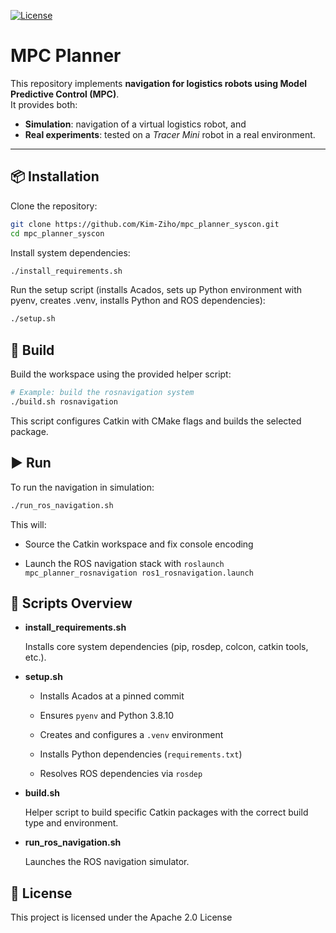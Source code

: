 [![License](https://img.shields.io/badge/License-Apache_2.0-blue.svg)](https://opensource.org/licenses/Apache-2.0)

# MPC Planner

This repository implements **navigation for logistics robots using Model Predictive Control (MPC)**.  
It provides both:
- **Simulation**: navigation of a virtual logistics robot, and  
- **Real experiments**: tested on a *Tracer Mini* robot in a real environment.

---

## 📦 Installation

Clone the repository:

```bash
git clone https://github.com/Kim-Ziho/mpc_planner_syscon.git
cd mpc_planner_syscon
```
Install system dependencies:
```bash
./install_requirements.sh
```

Run the setup script (installs Acados, sets up Python environment with pyenv, creates .venv, installs Python and ROS dependencies):
```bash
./setup.sh
```
## 🔨 Build

Build the workspace using the provided helper script:
```bash
# Example: build the rosnavigation system
./build.sh rosnavigation
```

This script configures Catkin with CMake flags and builds the selected package.

## ▶️ Run

To run the navigation in simulation:
```bash
./run_ros_navigation.sh
```

This will:

- Source the Catkin workspace and fix console encoding

- Launch the ROS navigation stack with `roslaunch mpc_planner_rosnavigation ros1_rosnavigation.launch`

## 📁 Scripts Overview

- **install_requirements.sh**

    Installs core system dependencies (pip, rosdep, colcon, catkin tools, etc.).

- **setup.sh**

    - Installs Acados at a pinned commit

    - Ensures `pyenv` and Python 3.8.10

    - Creates and configures a `.venv` environment

    - Installs Python dependencies (`requirements.txt`)

    - Resolves ROS dependencies via `rosdep`

- **build.sh**

    Helper script to build specific Catkin packages with the correct build type and environment.

- **run_ros_navigation.sh**

    Launches the ROS navigation simulator.

## 📝 License

This project is licensed under the Apache 2.0 License
